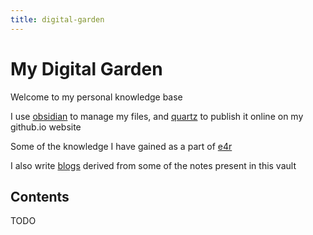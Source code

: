 ```yaml
---
title: digital-garden
---
```


# My Digital Garden

Welcome to my personal knowledge base

I use [obsidian](https://obsidian.md/) to manage my files, and [quartz](https://quartz.jzhao.xyz/) to publish it online on my github.io website

Some of the knowledge I have gained as a part of [e4r](https://www.thoughtworks.com/en-in/clients/engineering-research) 

I also write [blogs](https://medium.com/@maneesh29s) derived from some of the notes present in this vault 

## Contents

TODO

